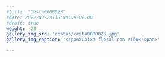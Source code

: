 ```yaml
---
#title: "Cesta0000023"
#date: 2022-03-29T18:08:59+02:00
#draft: true
weight: -23
gallery_img_src: 'cestas/cesta0000023.jpg'
gallery_img_caption: '<span>Caixa floral con viño</span>'

---
```


